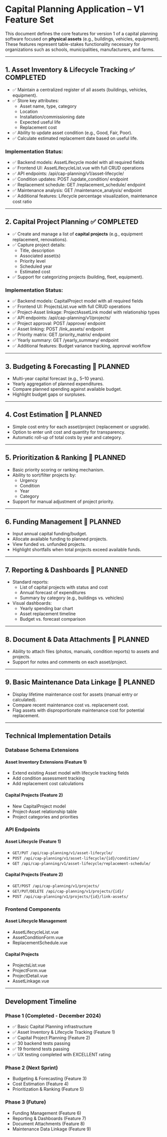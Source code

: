 # Capital Planning Application – V1 Feature Set

This document defines the core features for version 1 of a capital planning software focused on **physical assets** (e.g., buildings, vehicles, equipment). These features represent table-stakes functionality necessary for organizations such as schools, municipalities, manufacturers, and farms.

---

## 1. Asset Inventory & Lifecycle Tracking ✅ COMPLETED
- ✅ Maintain a centralized register of all assets (buildings, vehicles, equipment).
- ✅ Store key attributes:
  - Asset name, type, category
  - Location
  - Installation/commissioning date
  - Expected useful life
  - Replacement cost
- ✅ Ability to update asset condition (e.g., Good, Fair, Poor).
- ✅ Calculate estimated replacement date based on useful life.

### Implementation Status:
- ✅ Backend models: AssetLifecycle model with all required fields
- ✅ Frontend UI: AssetLifecycleList.vue with full CRUD operations
- ✅ API endpoints: /api/cap-planning/v1/asset-lifecycle/
- ✅ Condition updates: POST /update_condition/ endpoint
- ✅ Replacement schedule: GET /replacement_schedule/ endpoint
- ✅ Maintenance analysis: GET /maintenance_analysis/ endpoint
- ✅ Additional features: Lifecycle percentage visualization, maintenance cost ratio

---

## 2. Capital Project Planning ✅ COMPLETED
- ✅ Create and manage a list of **capital projects** (e.g., equipment replacement, renovations).
- ✅ Capture project details:
  - Title, description
  - Associated asset(s)
  - Priority level
  - Scheduled year
  - Estimated cost
- ✅ Support for categorizing projects (building, fleet, equipment).

### Implementation Status:
- ✅ Backend models: CapitalProject model with all required fields
- ✅ Frontend UI: ProjectsList.vue with full CRUD operations
- ✅ Project-Asset linkage: ProjectAssetLink model with relationship types
- ✅ API endpoints: /api/cap-planning/v1/projects/
- ✅ Project approval: POST /approve/ endpoint
- ✅ Asset linking: POST /link_assets/ endpoint
- ✅ Priority matrix: GET /priority_matrix/ endpoint
- ✅ Yearly summary: GET /yearly_summary/ endpoint
- ✅ Additional features: Budget variance tracking, approval workflow

---

## 3. Budgeting & Forecasting 🔄 PLANNED
- Multi-year capital forecast (e.g., 5–10 years).
- Yearly aggregation of planned expenditures.
- Compare planned spending against available budget.
- Highlight budget gaps or surpluses.

---

## 4. Cost Estimation 🔄 PLANNED
- Simple cost entry for each asset/project (replacement or upgrade).
- Option to enter unit cost and quantity for transparency.
- Automatic roll-up of total costs by year and category.

---

## 5. Prioritization & Ranking 🔄 PLANNED
- Basic priority scoring or ranking mechanism.
- Ability to sort/filter projects by:
  - Urgency
  - Condition
  - Year
  - Category
- Support for manual adjustment of project priority.

---

## 6. Funding Management 🔄 PLANNED
- Input annual capital funding/budget.
- Allocate available funding to planned projects.
- View funded vs. unfunded projects.
- Highlight shortfalls when total projects exceed available funds.

---

## 7. Reporting & Dashboards 🔄 PLANNED
- Standard reports:
  - List of capital projects with status and cost
  - Annual forecast of expenditures
  - Summary by category (e.g., buildings vs. vehicles)
- Visual dashboards:
  - Yearly spending bar chart
  - Asset replacement timeline
  - Budget vs. forecast comparison

---

## 8. Document & Data Attachments 🔄 PLANNED
- Ability to attach files (photos, manuals, condition reports) to assets and projects.
- Support for notes and comments on each asset/project.

---

## 9. Basic Maintenance Data Linkage 🔄 PLANNED
- Display lifetime maintenance cost for assets (manual entry or calculated).
- Compare recent maintenance cost vs. replacement cost.
- Flag assets with disproportionate maintenance cost for potential replacement.

---

## Technical Implementation Details

### Database Schema Extensions

#### Asset Inventory Extensions (Feature 1)
- Extend existing Asset model with lifecycle tracking fields
- Add condition assessment tracking
- Add replacement cost calculations

#### Capital Projects (Feature 2)
- New CapitalProject model
- Project-Asset relationship table
- Project categories and priorities

### API Endpoints

#### Asset Lifecycle (Feature 1)
- `GET/PUT /api/cap-planning/v1/asset-lifecycle/`
- `POST /api/cap-planning/v1/asset-lifecycle/{id}/condition/`
- `GET /api/cap-planning/v1/asset-lifecycle/replacement-schedule/`

#### Capital Projects (Feature 2)
- `GET/POST /api/cap-planning/v1/projects/`
- `GET/PUT/DELETE /api/cap-planning/v1/projects/{id}/`
- `POST /api/cap-planning/v1/projects/{id}/link-assets/`

### Frontend Components

#### Asset Lifecycle Management
- AssetLifecycleList.vue
- AssetConditionForm.vue
- ReplacementSchedule.vue

#### Capital Projects
- ProjectsList.vue
- ProjectForm.vue
- ProjectDetail.vue
- AssetLinkage.vue

---

## Development Timeline

### Phase 1 (Completed - December 2024)
- ✅ Basic Capital Planning infrastructure
- ✅ Asset Inventory & Lifecycle Tracking (Feature 1)
- ✅ Capital Project Planning (Feature 2)
- ✅ 30 backend tests passing
- ✅ 19 frontend tests passing
- ✅ UX testing completed with EXCELLENT rating

### Phase 2 (Next Sprint)
- Budgeting & Forecasting (Feature 3)
- Cost Estimation (Feature 4)
- Prioritization & Ranking (Feature 5)

### Phase 3 (Future)
- Funding Management (Feature 6)
- Reporting & Dashboards (Feature 7)
- Document Attachments (Feature 8)
- Maintenance Data Linkage (Feature 9)
